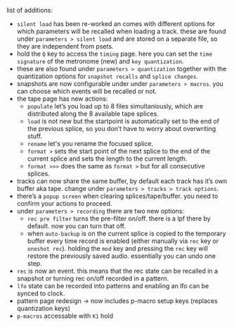 list of additions:

* `silent load` has been re-worked an comes with different options for which parameters will be recalled when loading a track. these are found under `parameters > silent load` and are stored on a separate file, so they are independent from psets.
* hold the `Q` key to access the `timing` page. here you can set the `time signature` of the metronome (new) and `key quantization`.
* these are also found under `parameters > quantization` together with the quantization options for `snapshot recalls` and `splice changes`.
* snapshots are now configurable under under `parameters > macros`. you can choose which events will be recalled or not.
* the tape page has new actions:
  * `populate` let’s you load up to 8 files simultaniously, which are distributed along the 8 available tape splices.
  * `load` is not new but the startpoint is automatically set to the end of the previous splice, so you don’t have to worry about overwriting stuff.
  * `rename` let's you rename the focused splice.
  * `format >` sets the start point of the next splice to the end of the current splice and sets the length to the current length.
  * `format >>>` does the same as `format >` but for all consecutive splices.
* tracks can now share the same buffer, by default each track has it’s own buffer aka tape. change under `parameters > tracks > track options`.
* there’s a `popup screen` when clearing splices/tape/buffer. you need to confirm your actions to proceed.
* under `parameters > recording` there are two new options:
  * `rec pre filter` turns the pre-filter on/off. there is a lpf there by default. now you can turn that off.
  * when `auto-backup` is on the current splice is copied to the temporary buffer every time record is enabled (either manually via `rec` key or `oneshot rec`). holding the `mod` key and pressing the `rec` key will restore the previously saved audio. essentially you can undo one step.
* `rec` is now an event. this means that the rec state can be recalled in a snapshot or turning rec on/off recorded in a pattern.
* `lfo` state can be recorded into patterns and enabling an lfo can be synced to clock.
* pattern page redesign -> now includes p-macro setup keys (replaces quantization keys)
* `p-macros` accessable with `K1` hold 
